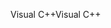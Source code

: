 <span data-ttu-id="36b88-101">Visual C++</span><span class="sxs-lookup"><span data-stu-id="36b88-101">Visual C++</span></span>